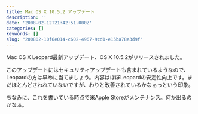 ```yaml
---
title: Mac OS X 10.5.2 アップデート
description: ''
date: '2008-02-12T21:42:51.000Z'
categories: []
keywords: []
slug: "200802-10f6e014-c602-4967-9cd1-e15ba78e3d9f"
---
```

Mac OS X Leopard最新アップデート、OS X 10.5.2がリリースされました。

このアップデートにはセキュリティアップデートも含まれているようなので、Leopardの方は早めに当てましょう。内容はほぼLeopardの安定性向上です。まだほとんどさわれていないですが、わりと改善されているかなぁっという印象。

ちなみに、これを書いている時点で米Apple Storeがメンテナンス。何か出るのかなぁ。